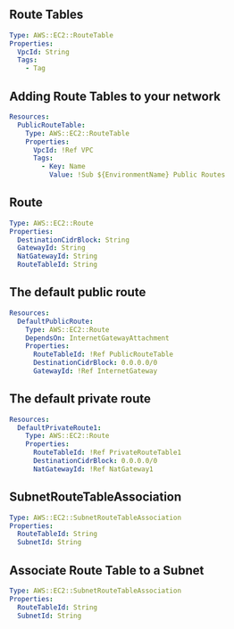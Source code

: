## Route Tables
```yaml
Type: AWS::EC2::RouteTable
Properties: 
  VpcId: String
  Tags:
    - Tag
```

## Adding Route Tables to your network
```yaml
Resources:
  PublicRouteTable:
    Type: AWS::EC2::RouteTable
    Properties: 
      VpcId: !Ref VPC
      Tags: 
        - Key: Name 
          Value: !Sub ${EnvironmentName} Public Routes
```

## Route
```yaml
Type: AWS::EC2::Route
Properties: 
  DestinationCidrBlock: String
  GatewayId: String
  NatGatewayId: String
  RouteTableId: String
```

## The default public route
```yaml
Resources:
  DefaultPublicRoute: 
    Type: AWS::EC2::Route
    DependsOn: InternetGatewayAttachment
    Properties: 
      RouteTableId: !Ref PublicRouteTable
      DestinationCidrBlock: 0.0.0.0/0
      GatewayId: !Ref InternetGateway
```

## The default private route
```yaml
Resources:
  DefaultPrivateRoute1:
    Type: AWS::EC2::Route
    Properties:
      RouteTableId: !Ref PrivateRouteTable1
      DestinationCidrBlock: 0.0.0.0/0
      NatGatewayId: !Ref NatGateway1
```

## SubnetRouteTableAssociation
```yaml
Type: AWS::EC2::SubnetRouteTableAssociation
Properties: 
  RouteTableId: String
  SubnetId: String
```

## Associate Route Table to a Subnet
```yaml
Type: AWS::EC2::SubnetRouteTableAssociation
Properties: 
  RouteTableId: String
  SubnetId: String
```